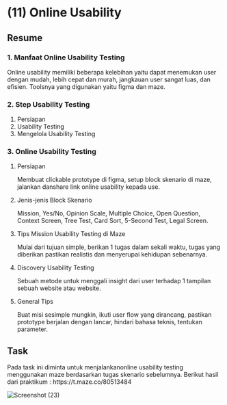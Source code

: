 <h1>(11) Online Usability</h1>

<h2>Resume</h2>
<h3>1.  Manfaat Online Usability Testing</h3>
<p>
    Online usability memiliki beberapa kelebihan yaitu dapat menemukan user dengan mudah, lebih cepat dan murah, jangkauan user sangat luas, dan efisien. Toolsnya yang digunakan yaitu figma dan maze.
</p>
<h3>2. Step Usability Testing</h3>
    <ol>
        <li>Persiapan</li>
        <li>Usability Testing</li>
        <li>Mengelola Usability Testing</li>
    </ol>
<h3>3. Online Usability Testing</h3>
    <ol>
        <li>Persiapan</li>
            <p>Membuat clickable prototype di figma, setup block skenario di maze, jalankan danshare link online usability kepada use.</p>
        <li>Jenis-jenis Block Skenario</li>
            <P>Mission, Yes/No, Opinion Scale, Multiple Choice, Open Question, Context Screen, Tree Test, Card Sort, 5-Second Test, Legal Screen.</P>
        <li>Tips Mission Usability Testing di Maze</li>
            <p>Mulai dari tujuan simple, berikan 1 tugas dalam sekali waktu, tugas yang diberikan pastikan realistis dan menyerupai kehidupan sebenarnya.</p>
        <li>Discovery Usability Testing</li>
            <p>Sebuah metode untuk menggali insight dari user terhadap 1 tampilan sebuah website atau website.</p>
        <li>General Tips</li>
            <p>Buat misi sesimple mungkin, ikuti user flow yang dirancang, pastikan prototype berjalan dengan lancar, hindari bahasa teknis, tentukan parameter.</p>
    </ol>

<h2>Task</h2>
<p>
    Pada task ini diminta untuk menjalankanonline  usability testing menggunakan maze berdasarkan tugas skenario sebelumnya.
    Berikut hasil dari praktikum :
    https://t.maze.co/80513484
</p>

![Screenshot (23)](https://user-images.githubusercontent.com/80687802/158124892-d55faaf0-e93b-4658-9828-a4c40d336ff0.png)
